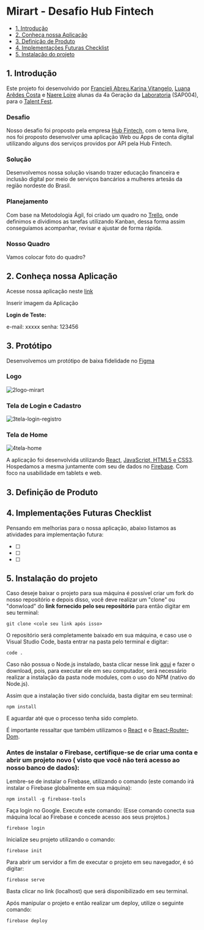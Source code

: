 # Mirart - Desafio Hub Fintech


- [1. Introdução](#1-introdução)
- [2. Conheça nossa Aplicação](#2-Conheça-nossa-aplicação)
- [3. Definição de Produto](#3-definição-de-produto-e-histórias-de-usuários)
- [4. Implementações Futuras Checklist](#4-implementações-futuras-checklist)
- [5. Instalação do projeto](#5-instalação-do-projeto)


## 1. Introdução
Este projeto foi desenvolvido por [Francieli Abreu](https://github.com/francielisabreu),[Karina Vitangelo](https://github.com/karinavit), [Luana Arêdes Costa](https://github.com/luana-aredes) e [Naere Loire](https://github.com/naereloire) alunas da 4a Geração da [Laboratoria](https://github.com/Laboratoria) (SAP004), para o [Talent Fest](https://talentfest.laboratoria.la).

### Desafio
Nosso desafio foi proposto pela empresa [Hub Fintech](https://www.hubfintech.com.br/), com o tema livre, nos foi proposto desenvolver uma aplicação Web ou Apps de conta digital utilizando alguns dos serviços providos por API pela Hub Fintech.

### Solução
Desenvolvemos nossa solução visando trazer educação financeira e inclusão digital por meio de serviços bancários a mulheres artesãs da região nordeste do Brasil.

### Planejamento
Com base na Metodologia Ágil, foi criado um quadro no [Trello](https://trello.com/), onde definimos e dividimos as tarefas utilizando Kanban, dessa forma assim conseguíamos acompanhar, revisar e ajustar de forma rápida.


### Nosso Quadro
Vamos colocar foto do quadro?

## 2. Conheça nossa Aplicação
Acesse nossa aplicação neste [link]()

Inserir imagem da Aplicação

**Login de Teste:**

e-mail: xxxxx 
senha: 123456

## 3. Protótipo
Desenvolvemos um protótipo de baixa fidelidade no [Figma](https://www.figma.com/)

### Logo
![2logo-mirart](https://user-images.githubusercontent.com/61189470/92866835-5a320580-f3d6-11ea-8d02-cde043c54c88.png)

### Tela de Login e Cadastro
![3tela-login-registro](https://user-images.githubusercontent.com/61189470/92866838-5aca9c00-f3d6-11ea-8084-ca60b34a7f32.jpeg)

### Tela de Home
![4tela-home](https://user-images.githubusercontent.com/61189470/92866840-5b633280-f3d6-11ea-8840-a56e8dfa2f6f.png)


A aplicação foi desenvolvida utilizando [React](https://pt-br.reactjs.org/), [JavaScript, HTML5 e CSS3](https://developer.mozilla.org/pt-BR/docs/Aprender/JavaScript). Hospedamos a mesma juntamente com seu de dados no [Firebase](https://firebase.google.com/?hl=pt). Com foco na usabilidade em tablets e web. 


## 3. Definição de Produto




## 4. Implementações Futuras Checklist
Pensando em melhorias para o nossa aplicação, abaixo listamos as atividades para implementação futura:

- [ ] 
- [ ] 
- [ ] 


## 5. Instalação do projeto

Caso deseje baixar o projeto para sua máquina é possível criar um fork do nosso repositório e depois disso, você deve realizar um "clone" ou "donwload" do **link fornecido pelo seu repositório** para então digitar em seu terminal:

  `git clone <cole seu link após isso>`
  
O repositório será completamente baixado em sua máquina, e caso use o Visual Studio Code, basta entrar na pasta pelo terminal e digitar:

  `code .`

Caso não possua o Node.js instalado, basta clicar nesse link [aqui](https://nodejs.org/pt-br/download/) e fazer o download, pois, para executar ele em seu computador, será necessário realizar a instalação da pasta node modules, com o uso do NPM (nativo do Node.js).

Assim que a instalação tiver sido concluída, basta digitar em seu terminal:

`npm install` 

E aguardar até que o processo tenha sido completo.

É importante ressaltar que também utilizamos o [React](https://pt-br.reactjs.org/) e o [React-Router-Dom](https://reactrouter.com/web/guides/quick-start). 

### Antes de instalar o Firebase, certifique-se de criar uma conta e abrir um projeto novo ( visto que você não terá acesso ao nosso banco de dados):

Lembre-se de instalar o Firebase, utilizando o comando (este comando irá instalar o Firebase globalmente em sua máquina):

`npm install -g firebase-tools`

Faça login no Google. Execute este comando: (Esse comando conecta sua máquina local ao Firebase e concede acesso aos seus projetos.)

`firebase login`

Inicialize seu projeto utilizando o comando:

  `firebase init`

Para abrir um servidor a fim de executar o projeto em seu navegador, é só digitar:
  
  `firebase serve`

Basta clicar no link (localhost) que será disponibilizado em seu terminal. 

Após manipular o projeto e então realizar um deploy, utilize o seguinte comando:

`firebase deploy`
